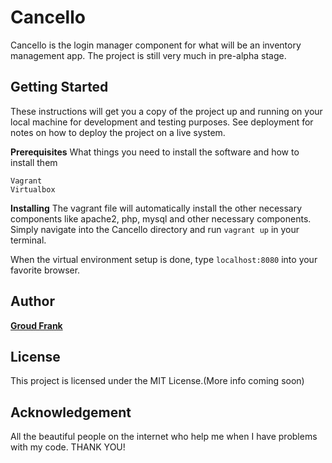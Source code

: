 # Cancello
Cancello is the login manager component for what will be an inventory management app. The project is still very much in pre-alpha stage.

## Getting Started
These instructions will get you a copy of the project up and running on your local machine for development and testing purposes. See deployment for notes on how to deploy the project on a live system.

**Prerequisites**
What things you need to install the software and how to install them
```
Vagrant
Virtualbox
```
**Installing**
The vagrant file will automatically install the other necessary components like apache2, php, mysql and other necessary components. Simply navigate into the Cancello directory and run `vagrant up` in your terminal. 

When the virtual environment setup is done, type `localhost:8080` into your favorite browser.

## Author
[**Groud Frank**](https://groudfrank.com)

## License
This project is licensed under the MIT License.(More info coming soon)

## Acknowledgement
All the beautiful people on the internet who help me when I have problems with my code. THANK YOU!
